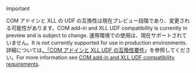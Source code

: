 > [!IMPORTANT]
> <span data-ttu-id="82d7d-101">COM アドインと XLL の UDF の互換性は現在プレビュー段階であり、変更される可能性があります。</span><span class="sxs-lookup"><span data-stu-id="82d7d-101">COM add-in and XLL UDF compatibility is currently in preview and is subject to change.</span></span> <span data-ttu-id="82d7d-102">運用環境での使用は、現在サポートされていません。</span><span class="sxs-lookup"><span data-stu-id="82d7d-102">It is not currently supported for use in production environments.</span></span> <span data-ttu-id="82d7d-103">詳細については[、「COM アドインと XLL UDF の互換性要件](../excel/xll-compatibility-requirements.md)」を参照してください。</span><span class="sxs-lookup"><span data-stu-id="82d7d-103">For more information see [COM add-in and XLL UDF compatibility requirements](../excel/xll-compatibility-requirements.md).</span></span>
